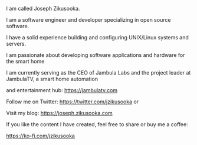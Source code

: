 I am called Joseph Zikusooka.

I am a software engineer and developer specializing in open source software.

I have a solid experience building and configuring UNIX/Linux systems and servers.

I am passionate about developing software applications and hardware for the smart home

I am currently serving as the CEO of Jambula Labs and the project leader at JambulaTV, a smart home automation 

and entertainment hub: https://jambulatv.com 

Follow me on Twitter: https://twitter.com/jzikusooka or 

Visit my blog: https://joseph.zikusooka.com

If you like the content I have created, feel free to share or
buy me a coffee:

https://ko-fi.com/jzikusooka

<!---
zikusooka/zikusooka is a ✨ special ✨ repository because its `README.md` (this file) appears on your GitHub profile.
You can click the Preview link to take a look at your changes.
--->
